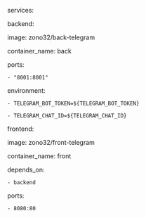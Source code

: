 
services:

  backend:

   image: zono32/back-telegram

   container_name: back

   ports:

    - "8001:8001"

   environment:

    - TELEGRAM_BOT_TOKEN=${TELEGRAM_BOT_TOKEN}

    - TELEGRAM_CHAT_ID=${TELEGRAM_CHAT_ID}

  frontend:

   image: zono32/front-telegram

   container_name: front

   depends_on:

    - backend

   ports:

    - 8080:80
